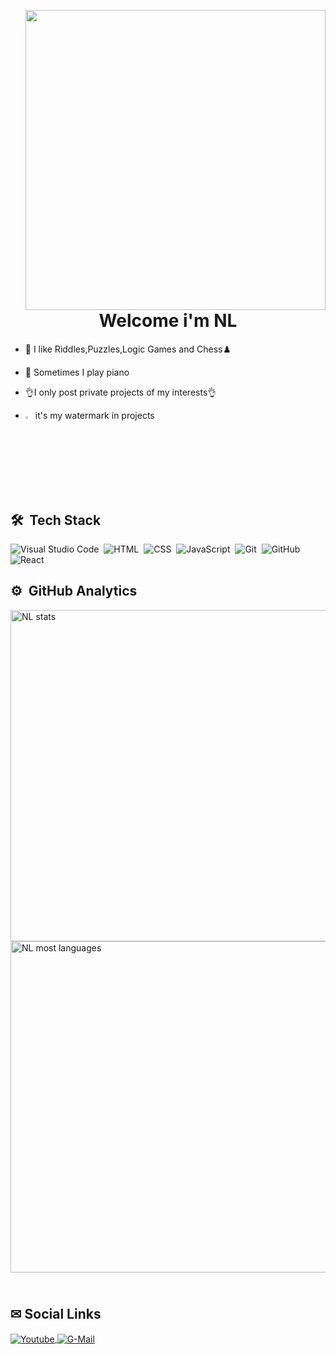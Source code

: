 <img align="right" height="480em"
 src="https://user-images.githubusercontent.com/81381897/172041209-6cb2a206-1a2e-49f5-8198-b81de65cf542.png"/>
 
 <h1 align="center" >Welcome i'm NL</h1>

- 🎲 I like Riddles,Puzzles,Logic Games and Chess♟️

- 🎹 Sometimes I play piano
 
- 👌I only post private projects of my interests👌
 
- <img width="2.5%" src="https://user-images.githubusercontent.com/81381897/169704422-cc39caf3-95f7-4c8a-afac-719c3945c410.png"/> it's my watermark in projects



 ## <br /> 🛠 &nbsp;Tech Stack 
 
 ![Visual Studio Code](https://img.shields.io/badge/-Visual%20Studio%20Code-05122A?style=flat&logo=visual-studio-code&logoColor=007ACC)&nbsp;
 ![HTML](https://img.shields.io/badge/-HTML-05122A?style=flat&logo=HTML5)&nbsp;
 ![CSS](https://img.shields.io/badge/-CSS-05122A?style=flat&logo=CSS3&logoColor=1572B6)&nbsp;
 ![JavaScript](https://img.shields.io/badge/-JavaScript-05122A?style=flat&logo=javascript)&nbsp;
 ![Git](https://img.shields.io/badge/-Git-05122A?style=flat&logo=git)&nbsp;
 ![GitHub](https://img.shields.io/badge/-GitHub-05122A?style=flat&logo=github)&nbsp;
 ![React](https://img.shields.io/badge/-React-05122A?style=flat&logo=react)&nbsp;
<br/>

## ⚙️ &nbsp;GitHub Analytics

<p align="left">
<img  width="530em" src="https://github-readme-stats.vercel.app/api?username=NLeanfreitas&show_icons=true&theme=dark" alt="NL stats" />
<img  width="530em" src="https://github-readme-stats.vercel.app/api/top-langs/?username=NLeanfreitas&layout=compact&theme=dark" alt="NL most languages" />
 </p>
 

  
  ## <br /> ✉ Social Links
  
  <p align="left" style"background=gray">
  <a href="https://www.youtube.com/channel/UClSqDDbtTh1o8C7GAoAT_Wg" taget="_blank">
    <img align="center" src="https://img.shields.io/badge/YouTube-FFFFFF?style=flat&logo=youtube&logoColor=black" alt="Youtube" />
  </a>
  <a href="https://mail.google.com/mail/u/3/#inbox" taget="_blank">
    <img align="center" src="https://img.shields.io/badge/Gmail-FFFFFF?style=flat&logo=gmail&logoColor=black" alt="G-Mail" />
  </a>
  </p>
 
<br/>



